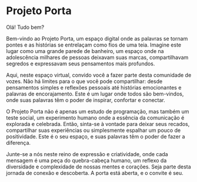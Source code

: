 # Projeto Porta

Olá! Tudo bem?

Bem-vindo ao Projeto Porta, um espaço digital onde as palavras se tornam pontes e as histórias se entrelaçam como fios de uma teia. Imagine este lugar como uma grande parede de banheiro, um espaço onde na adolescência milhares de pessoas deixavam suas marcas, compartilhavam segredos e expressavam seus pensamentos mais profundos.

Aqui, neste espaço virtual, convido você a fazer parte desta comunidade de vozes. Não há limites para o que você pode compartilhar: desde pensamentos simples e reflexões pessoais até histórias emocionantes e palavras de encorajamento. Este é um lugar onde todos são bem-vindos, onde suas palavras têm o poder de inspirar, confortar e conectar.

O Projeto Porta não é apenas um estudo de programação, mas também um teste social, um experimento humano onde a essência da comunicação é explorada e celebrada. Então, sinta-se à vontade para deixar seus recados, compartilhar suas experiências ou simplesmente espalhar um pouco de positividade. Este é o seu espaço, e suas palavras têm o poder de fazer a diferença.

Junte-se a nós neste reino de expressão e criatividade, onde cada mensagem é uma peça do quebra-cabeça humano, um reflexo da diversidade e complexidade de nossas mentes e corações. Seja parte desta jornada de conexão e descoberta. A porta está aberta, e o convite é seu.
